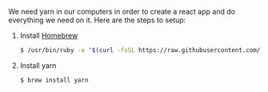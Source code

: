 We need yarn in our computers in order to create a react app and do everything we need on it. Here are the steps to setup:

1. Install [Homebrew](https://brew.sh/)
   ```bash
   $ /usr/bin/ruby -e "$(curl -fsSL https://raw.githubusercontent.com/Homebrew/install/master/install)"
   ```
2. Install yarn
   ```bash
   $ brew install yarn
   ```
